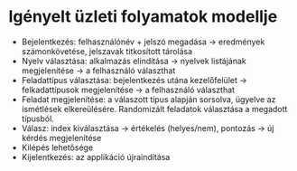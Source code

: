 # Igényelt üzleti folyamatok modellje

- Bejelentkezés: felhasználónév + jelszó megadása &#8594; eredmények számonkövetése, jelszavak titkosított tárolása
- Nyelv választása: alkalmazás elindítása &#8594; nyelvek listájának megjelenítése &#8594; a felhasználó választhat
- Feladattípus választása: bejelentkezés utána kezelőfelület &#8594; felkadattípusok megjelenítése &#8594; a felhasználó választhat
- Feladat megjelenítése: a válaszott típus alapján sorsolva, ügyelve az ismétlések elkereülésére. Randomizált feladatok választása a megadott típusból.
- Válasz: index kiválasztása &#8594; értékelés (helyes/nem), pontozás &#8594; új kérdés megjelenítése
- Kilépés lehetősége
- Kijelentkezés: az applikáció újraindítása




